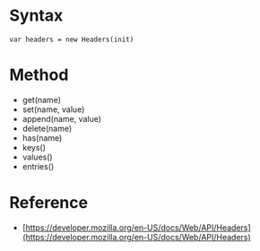 # Syntax

```
var headers = new Headers(init)
```

# Method

-   get(name)
-   set(name, value)
-   append(name, value)
-   delete(name)
-   has(name)
-   keys()
-   values()
-   entries()

# Reference

-   [https://developer.mozilla.org/en-US/docs/Web/API/Headers](https://developer.mozilla.org/en-US/docs/Web/API/Headers)

